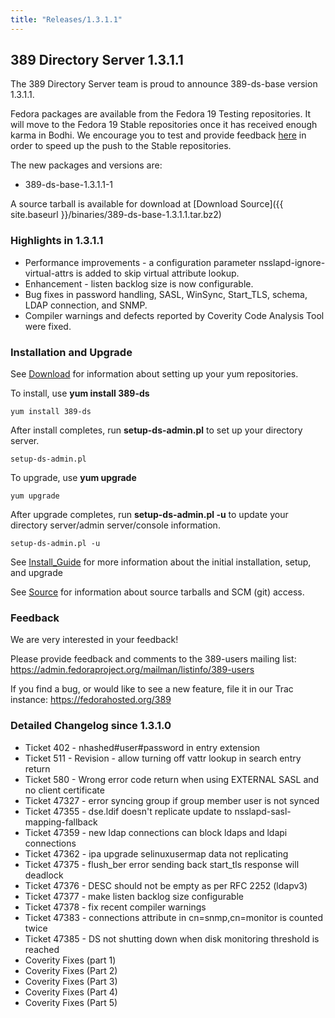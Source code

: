 ```yaml
---
title: "Releases/1.3.1.1"
---
```

389 Directory Server 1.3.1.1
----------------------------

The 389 Directory Server team is proud to announce 389-ds-base version 1.3.1.1.

Fedora packages are available from the Fedora 19 Testing repositories. It will move to the Fedora 19 Stable repositories once it has received enough karma in Bodhi. We encourage you to test and provide feedback [here](https://admin.fedoraproject.org/updates/389-ds-base-1.3.1.1-1.fc19) in order to speed up the push to the Stable repositories.

The new packages and versions are:

-   389-ds-base-1.3.1.1-1

A source tarball is available for download at [Download Source]({{ site.baseurl }}/binaries/389-ds-base-1.3.1.1.tar.bz2)

### Highlights in 1.3.1.1

-   Performance improvements - a configuration parameter nsslapd-ignore-virtual-attrs is added to skip virtual attribute lookup.
-   Enhancement - listen backlog size is now configurable.
-   Bug fixes in password handling, SASL, WinSync, Start\_TLS, schema, LDAP connection, and SNMP.
-   Compiler warnings and defects reported by Coverity Code Analysis Tool were fixed.

### Installation and Upgrade

See [Download](../download.html) for information about setting up your yum repositories.

To install, use **yum install 389-ds**

`yum install 389-ds`

After install completes, run **setup-ds-admin.pl** to set up your directory server.

`setup-ds-admin.pl`

To upgrade, use **yum upgrade**

`yum upgrade`

After upgrade completes, run **setup-ds-admin.pl -u** to update your directory server/admin server/console information.

`setup-ds-admin.pl -u`

See [Install\_Guide](../legacy/install-guide.html) for more information about the initial installation, setup, and upgrade

See [Source](../development/source.html) for information about source tarballs and SCM (git) access.

### Feedback

We are very interested in your feedback!

Please provide feedback and comments to the 389-users mailing list: <https://admin.fedoraproject.org/mailman/listinfo/389-users>

If you find a bug, or would like to see a new feature, file it in our Trac instance: <https://fedorahosted.org/389>

### Detailed Changelog since 1.3.1.0

-   Ticket 402 - nhashed\#user\#password in entry extension
-   Ticket 511 - Revision - allow turning off vattr lookup in search entry return
-   Ticket 580 - Wrong error code return when using EXTERNAL SASL and no client certificate
-   Ticket 47327 - error syncing group if group member user is not synced
-   Ticket 47355 - dse.ldif doesn't replicate update to nsslapd-sasl-mapping-fallback
-   Ticket 47359 - new ldap connections can block ldaps and ldapi connections
-   Ticket 47362 - ipa upgrade selinuxusermap data not replicating
-   Ticket 47375 - flush\_ber error sending back start\_tls response will deadlock
-   Ticket 47376 - DESC should not be empty as per RFC 2252 (ldapv3)
-   Ticket 47377 - make listen backlog size configurable
-   Ticket 47378 - fix recent compiler warnings
-   Ticket 47383 - connections attribute in cn=snmp,cn=monitor is counted twice
-   Ticket 47385 - DS not shutting down when disk monitoring threshold is reached
-   Coverity Fixes (part 1)
-   Coverity Fixes (Part 2)
-   Coverity Fixes (Part 3)
-   Coverity Fixes (Part 4)
-   Coverity Fixes (Part 5)

